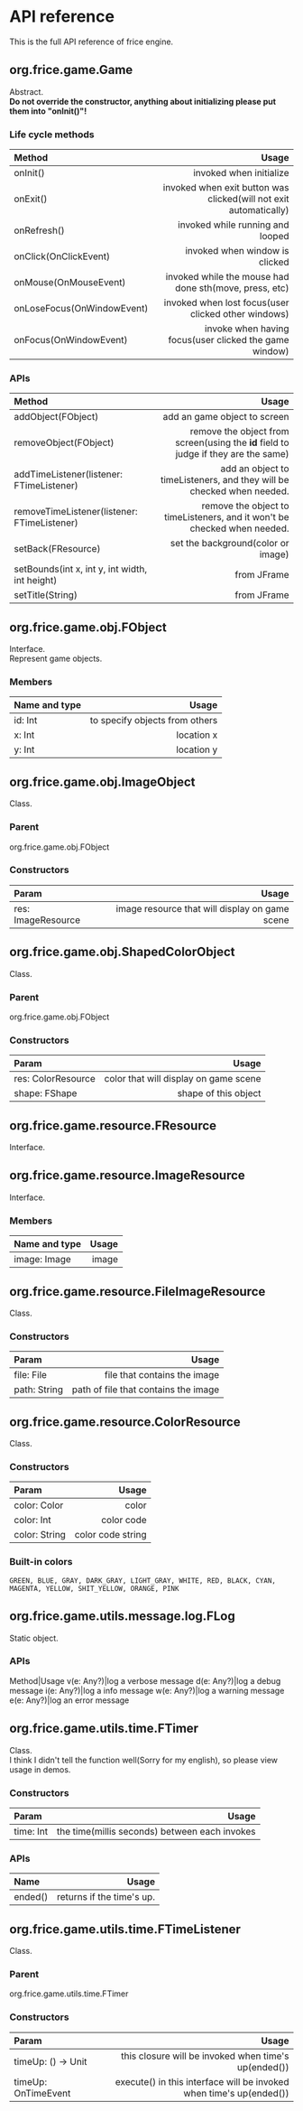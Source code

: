 # API reference
This is the full API reference of frice engine.

## org.frice.game.Game
Abstract.<br/>
**Do not override the constructor, anything about initializing please put them into "onInit()"!**

### Life cycle methods
Method|Usage
:---|---:
onInit()|invoked when initialize
onExit()|invoked when exit button was clicked(will not exit automatically)
onRefresh()|invoked while running and looped
onClick(OnClickEvent)|invoked when window is clicked
onMouse(OnMouseEvent)|invoked while the mouse had done sth(move, press, etc)
onLoseFocus(OnWindowEvent)|invoked when lost focus(user clicked other windows)
onFocus(OnWindowEvent)|invoke when having focus(user clicked the game window)

### APIs
Method|Usage
:---|---:
addObject(FObject)|add an game object to screen
removeObject(FObject)|remove the object from screen(using the **id** field to judge if they are the same)
addTimeListener(listener: FTimeListener)|add an object to timeListeners, and they will be checked when needed.
removeTimeListener(listener: FTimeListener)|remove the object to timeListeners, and it won't be checked when needed.
setBack(FResource)|set the background(color or image)
setBounds(int x, int y, int width, int height)|from JFrame
setTitle(String)|from JFrame

## org.frice.game.obj.FObject
Interface.<br/>
Represent game objects.

### Members
Name and type|Usage
:---|---:
id: Int|to specify objects from others
x: Int|location x
y: Int|location y

## org.frice.game.obj.ImageObject
Class.

### Parent
org.frice.game.obj.FObject

### Constructors
Param|Usage
:---|---:
res: ImageResource|image resource that will display on game scene

## org.frice.game.obj.ShapedColorObject
Class.

### Parent
org.frice.game.obj.FObject

### Constructors
Param|Usage
:---|---:
res: ColorResource|color that will display on game scene
shape: FShape|shape of this object

## org.frice.game.resource.FResource
Interface.

## org.frice.game.resource.ImageResource
Interface.

### Members
Name and type|Usage
:---|---:
image: Image|image

## org.frice.game.resource.FileImageResource
Class.

### Constructors
Param|Usage
:---|---:
file: File|file that contains the image
path: String|path of file that contains the image

## org.frice.game.resource.ColorResource
Class.

### Constructors
Param|Usage
:---|---:
color: Color|color
color: Int|color code
color: String|color code string

### Built-in colors
```
GREEN, BLUE, GRAY, DARK_GRAY, LIGHT_GRAY, WHITE, RED, BLACK, CYAN, MAGENTA, YELLOW, SHIT_YELLOW, ORANGE, PINK
```

## org.frice.game.utils.message.log.FLog
Static object.

### APIs
Method|Usage
v(e: Any?)|log a verbose message
d(e: Any?)|log a debug message
i(e: Any?)|log a info message
w(e: Any?)|log a warning message
e(e: Any?)|log an error message

## org.frice.game.utils.time.FTimer
Class.<br/>
I think I didn't tell the function well(Sorry for my english), so please view usage in demos.

### Constructors
Param|Usage
:---|---:
time: Int|the time(millis seconds) between each invokes

### APIs
Name|Usage
:---|---:
ended()|returns if the time's up.

## org.frice.game.utils.time.FTimeListener
Class.

### Parent
org.frice.game.utils.time.FTimer

### Constructors
Param|Usage
:---|---:
timeUp: () -> Unit|this closure will be invoked when time's up(ended())
timeUp: OnTimeEvent|execute() in this interface will be invoked when time's up(ended())
